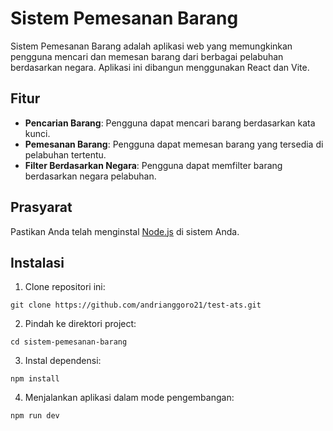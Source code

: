 # Sistem Pemesanan Barang

Sistem Pemesanan Barang adalah aplikasi web yang memungkinkan pengguna mencari dan memesan barang dari berbagai pelabuhan berdasarkan negara. Aplikasi ini dibangun menggunakan React dan Vite.

## Fitur

- **Pencarian Barang**: Pengguna dapat mencari barang berdasarkan kata kunci.
- **Pemesanan Barang**: Pengguna dapat memesan barang yang tersedia di pelabuhan tertentu.
- **Filter Berdasarkan Negara**: Pengguna dapat memfilter barang berdasarkan negara pelabuhan.

## Prasyarat

Pastikan Anda telah menginstal [Node.js](https://nodejs.org/) di sistem Anda.

## Instalasi

1. Clone repositori ini:

```
git clone https://github.com/andrianggoro21/test-ats.git
```

2. Pindah ke direktori project:

```
cd sistem-pemesanan-barang
```

3. Instal dependensi:

```
npm install
```

4. Menjalankan aplikasi dalam mode pengembangan:

```
npm run dev
```

